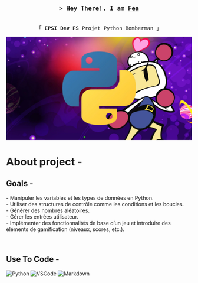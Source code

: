 <h3 align="center">
        <samp>&gt; Hey There!, I am
                <b><a target="_blank" href="#">Fea</a></b>
        </samp>
</h3>


<p align="center"> 
  <samp>
    <br>
    「 <b>EPSI Dev FS</b> Projet Python Bomberman 」
    <br>
  </samp>
</p>

![projet bomberman](media/projet%20bomberman.png)

 # About project -
 ## Goals -

 <p>
- Manipuler les variables et les types de données en Python.
         <br/>
- Utiliser des structures de contrôle comme les conditions et les boucles.
         <br/>
- Générer des nombres aléatoires.
         <br/>
- Gérer les entrées utilisateur.
         <br/>
- Implémenter des fonctionnalités de base d’un jeu et introduire des éléments de gamification
  (niveaux, scores, etc.). 
 </p>

<br/>

## Use To Code -

![Python](https://img.shields.io/badge/python-3670A0?style=for-the-badge&logo=python&logoColor=ffdd54)
![VSCode](https://img.shields.io/badge/Visual_Studio-0078d7?style=for-the-badge&logo=visual%20studio&logoColor=white)
![Markdown](https://img.shields.io/badge/Markdown-000000?style=for-the-badge&logo=markdown&logoColor=white)

<br/>

